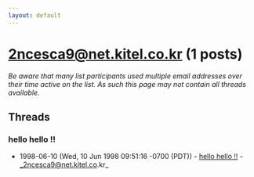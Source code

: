 ```yaml
---
layout: default
---
```


# 2ncesca9@net.kitel.co.kr (1 posts)

_Be aware that many list participants used multiple email addresses over their time active on the list. As such this page may not contain all threads available._

## Threads

### hello hello !!
+ 1998-06-10 (Wed, 10 Jun 1998 09:51:16 -0700 (PDT)) - [hello hello !!](/archive/1998/06/3bcda9c9fdcf8a4abcee607a4503c91df225959b5b904d07059d9b1f702e7ee6) - _2ncesca9@net.kitel.co.kr_

